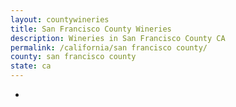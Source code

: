 ```yaml
---
layout: countywineries
title: San Francisco County Wineries
description: Wineries in San Francisco County CA
permalink: /california/san francisco county/
county: san francisco county
state: ca
---
```

-
